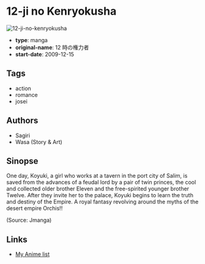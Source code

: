 # 12-ji no Kenryokusha

![12-ji-no-kenryokusha](https://cdn.myanimelist.net/images/manga/2/71853.jpg)

-   **type**: manga
-   **original-name**: 12 時の権力者
-   **start-date**: 2009-12-15

## Tags

-   action
-   romance
-   josei

## Authors

-   Sagiri
-   Wasa (Story & Art)

## Sinopse

One day, Koyuki, a girl who works at a tavern in the port city of Salim, is saved from the advances of a feudal lord by a pair of twin princes, the cool and collected older brother Eleven and the free-spirited younger brother Twelve. After they invite her to the palace, Koyuki begins to learn the truth and destiny of the Empire. A royal fantasy revolving around the myths of the desert empire Orchis!!

(Source: Jmanga)

## Links

-   [My Anime list](https://myanimelist.net/manga/40889/12-ji_no_Kenryokusha)
